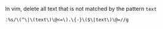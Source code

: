 In vim, delete all text that is not matched by the pattern `text`

```
:%s/\(^\|\(text\)\@<=\).\{-}\($\|text\)\@=//g
```





